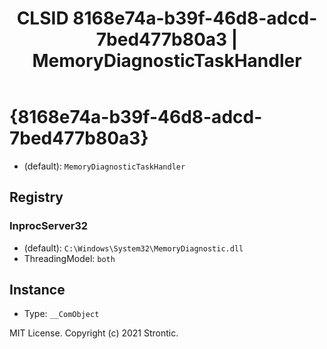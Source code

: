 ﻿---
title: "CLSID 8168e74a-b39f-46d8-adcd-7bed477b80a3 | MemoryDiagnosticTaskHandler"
excerpt: What is COM-Object CLSID 8168e74a-b39f-46d8-adcd-7bed477b80a3?
---

# {8168e74a-b39f-46d8-adcd-7bed477b80a3}

* (default): `MemoryDiagnosticTaskHandler`

## Registry


### InprocServer32

* (default): `C:\Windows\System32\MemoryDiagnostic.dll`
* ThreadingModel: `both`

## Instance

* Type: `__ComObject`

MIT License. Copyright (c) 2021 Strontic.


